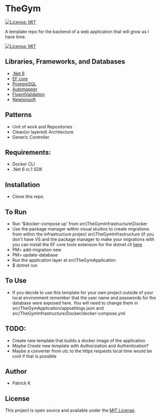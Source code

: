 # TheGym

[![License: MIT](https://img.shields.io/badge/License-MIT-blue.svg)](https://opensource.org/licenses/MIT)

A template repo for the backend of a web application that will grow as I have time. 

[![License: MIT](https://img.shields.io/badge/License-MIT-blue.svg)](https://opensource.org/licenses/MIT)

## Libraries, Frameworks, and Databases

- [.Net 6](https://dotnet.microsoft.com/download/dotnet/6.0)
- [EF core](https://docs.microsoft.com/en-us/ef/core/)
- [PostgreSQL](https://www.postgresql.org/)
- [Automapper](https://automapper.org/)
- [FluentValidation](https://fluentvalidation.net/)
- [Newtonsoft](https://www.newtonsoft.com/json)

## Patterns
- Unit of work and Repositories
- Clean(or layered) Architecture
- Generic Controller

## Requirements:
- Docker CLI
- .Net 6 rc.1 SDK

## Installation
- Clone this repo.

## To Run
- Run '$docker-compose up' from src\TheGymInfrastructure\Docker
- Use the package manager within visual studios to
    create migrations from within the infrastructure project src\TheGymInfrastructure
    (if you don't have VS and the package manager to make your migrations 
    with you can install the EF core tools extension for the dotnet cli
    [here](https://docs.microsoft.com/en-us/ef/core/cli/dotnet)
- PM> add-migration new
- PM> update-database
- Run the application layer at src\TheGymApplication
- $ dotnet run

## To Use
- If you decide to use this template for your own project outside of your local environment remember that the user name and passwords for the database were exposed here. You will need to change them in src/TheGymApplication/appsettings.json and src/TheGymInfrastructure/Docker/docker-compose.yml

## TODO:
- Create new template that builds a docker image of the application
- Maybe Create new template with Authorization and Authentication?
- Maybe a converter from utc to the https requests local time would be cool if that is possible

## Author
- Patrick K

## License
This project is open source and available under the [MIT License](LICENSE).
